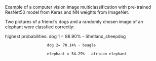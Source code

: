 Example of a computer vision image multiclassification with pre-trained ResNet50 model from Keras and NN weights from ImageNet.

Two pictures of a friend´s dogs and a randomly chosen image of an elephant were classfied correctly:

highest probabilities: dog 1 = 88.90% - Shetland_sheepdog

                       dog 2= 70.14% - beagle
                       
                       elephant = 54.29% - african elephant
                 
